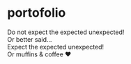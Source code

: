 # portofolio

Do not expect the expected unexpected!<br/>
Or better said...<br/>
Expect the expected unexpected!<br/>
Or muffins & coffee ♥<br/>
<!-- 
OK, maybe last time I forgot to add some updates here, it happens even with the best of us...
Sadly...
Anyway, at least on macOS the dark mode based on system settings works (so far and at least on live server, let's see after production version goes online on GitHub, so I can test mobile as well).
 -->

<!-- 
Okidoki, so I managed to implement the dark mode buttons and also the script for it, should work fine for sys dark mode as well...
For today, i guess thats enough...
 -->